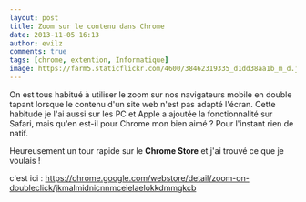 ```yaml
---
layout: post
title: Zoom sur le contenu dans Chrome
date: 2013-11-05 16:13
author: evilz
comments: true
tags: [chrome, extention, Informatique]
image: https://farm5.staticflickr.com/4600/38462319335_d1dd38aa1b_m_d.jpg
---
```

On est tous habitué à utiliser le zoom sur nos navigateurs mobile en double tapant lorsque le contenu d'un site web n'est pas adapté l'écran.
Cette habitude je l'ai aussi sur les PC et Apple a ajoutée la fonctionnalité sur Safari, mais qu'en est-il pour Chrome mon bien aimé ? Pour l'instant rien de natif.

<!--more-->

Heureusement un tour rapide sur le **Chrome Store** et j'ai trouvé ce que je voulais !

<amp-youtube data-videoid="FbcwF57DifI" layout="responsive" width="480" height="270"></amp-youtube>

c'est ici : <a title="Zoom on DoubleClick"  href="https://chrome.google.com/webstore/detail/zoom-on-doubleclick/jkmalmidnicnnmceielaelokkdmmgkcb" target="_blank">https://chrome.google.com/webstore/detail/zoom-on-doubleclick/jkmalmidnicnnmceielaelokkdmmgkcb</a>
